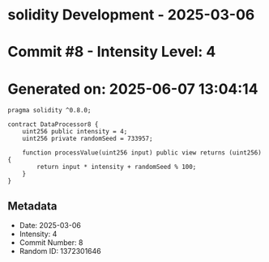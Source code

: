 ﻿# solidity Development - 2025-03-06
# Commit #8 - Intensity Level: 4
# Generated on: 2025-06-07 13:04:14
```solidity
pragma solidity ^0.8.0;

contract DataProcessor8 {
    uint256 public intensity = 4;
    uint256 private randomSeed = 733957;

    function processValue(uint256 input) public view returns (uint256) {
        return input * intensity + randomSeed % 100;
    }
}
```
## Metadata
- Date: 2025-03-06
- Intensity: 4
- Commit Number: 8
- Random ID: 1372301646

